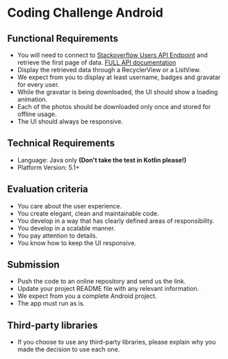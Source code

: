 # Coding Challenge Android

## Functional Requirements

- You will need to connect to [Stackoverflow Users API Endpoint](https://api.stackexchange.com/2.2/users?site=stackoverflow) and retrieve the first page of data. [FULL API documentation](https://api.stackexchange.com/docs)
- Display the retrieved data through a RecyclerView or a ListView.
- We expect from you to display at least username, badges and gravatar for every user.
- While the gravatar is being downloaded, the UI should show a loading animation.
- Each of the photos should be downloaded only once and stored for offline usage.
- The UI should always be responsive.

## Technical Requirements

- Language: Java only **(Don't take the test in Kotlin please!)**
- Platform Version: 5.1+

## Evaluation criteria

- You care about the user experience.
- You create elegant, clean and maintainable code.
- You develop in a way that has clearly defined areas of responsibility.
- You develop in a scalable manner.
- You pay attention to details.
- You know how to keep the UI responsive.

## Submission

- Push the code to an online repository and send us the link.
- Update your project README file with any relevant information.
- We expect from you a complete Android project.
- The app must run as is.

## Third-party libraries

- If you choose to use any third-party libraries, please explain why you made the decision to use each one.
